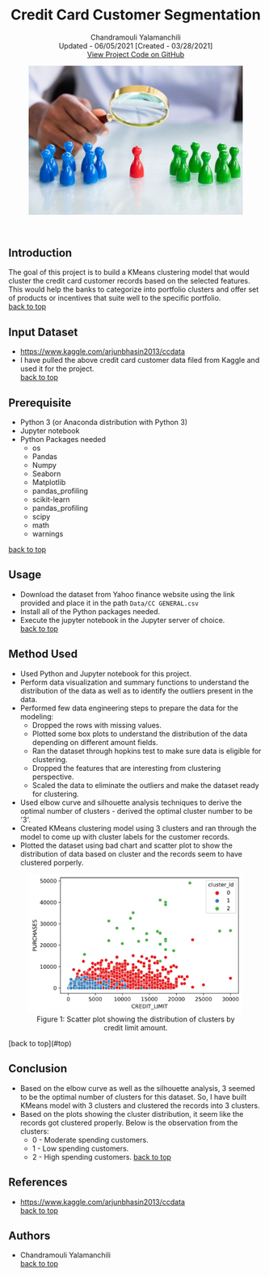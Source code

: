 <a name="top">   </a>
<h1 align="center">Credit Card Customer Segmentation</h1>
<p align="center">
  Chandramouli Yalamanchili  
  <br/>Updated - 06/05/2021 [Created - 03/28/2021]
  <br/>
  <a href="https://github.com/chandu85/data-science/tree/main/Project%208%20-%20Credit%20Card%20Customer%20Segmentation" target="_blank">
    View Project Code on GitHub
  </a>
</p>

<figure>
    <center><img src="../images/customer-segmentation.jpeg" alt="Credit Card Customer Segmentation"/></center>
</figure>  
<br/>

## Introduction
The goal of this project is to build a KMeans clustering model that would cluster the credit card customer records based on the selected features. This would help the banks to categorize into portfolio clusters and offer set of products or incentives that suite well to the specific portfolio.   
[back to top](#top)

## Input Dataset
- <a href="https://www.kaggle.com/arjunbhasin2013/ccdata" taget="_blank">https://www.kaggle.com/arjunbhasin2013/ccdata</a>
- I have pulled the above credit card customer data filed from Kaggle and used it for the project.  
[back to top](#top)

## Prerequisite
- Python 3 (or Anaconda distribution with Python 3)
- Jupyter notebook
- Python Packages needed
    - os
    - Pandas
    - Numpy
    - Seaborn
    - Matplotlib
    - pandas_profiling
    - scikit-learn
    - pandas_profiling
    - scipy 
    - math
    - warnings

[back to top](#top)

## Usage
- Download the dataset from Yahoo finance website using the link provided and place it in the path `Data/CC GENERAL.csv`
- Install all of the Python packages needed.
- Execute the jupyter notebook in the Jupyter server of choice.  
[back to top](#top)

## Method Used
- Used Python and Jupyter notebook for this project.
- Perform data visualization and summary functions to understand the distribution of the data as well as to identify the outliers present in the data.
- Performed few data engineering steps to prepare the data for the modeling:
    - Dropped the rows with missing values.
    - Plotted some box plots to understand the distribution of the data depending on different amount fields.
    - Ran the dataset through hopkins test to make sure data is eligible for clustering.
    - Dropped the features that are interesting from clustering perspective.
    - Scaled the data to eliminate the outliers and make the dataset ready for clustering.
- Used elbow curve and silhouette analysis techniques to derive the optimal number of clusters - derived the optimal cluster number to be '3'.
- Created KMeans clustering model using 3 clusters and ran through the model to come up with cluster labels for the customer records.
- Plotted the dataset using bad chart and scatter plot to show the distribution of data based on cluster and the records seem to have clustered porperly.  
<figure>
  <center>
    <img src="./Images/Cluster-scatterPlot.png" alt="Clustering - Scatter plot"/>
  </center>
  <figcaption align="center">Figure 1: Scatter plot showing the distribution of clusters by credit limit amount.</figcaption>
</figure>  
[back to top](#top)

## Conclusion
- Based on the elbow curve as well as the silhouette analysis, 3 seemed to be the optimal number of clusters for this dataset. So, I have built KMeans model with 3 clusters and clustered the records into 3 clusters.
- Based on the plots showing the cluster distribution, it seem like the records got clustered properly. Below is the observation from the clusters:
    - 0 - Moderate spending customers.
    - 1 - Low spending customers.
    - 2 - High spending customers. 
[back to top](#top)

## References
- <a href="https://www.kaggle.com/arjunbhasin2013/ccdata" target="_blank">https://www.kaggle.com/arjunbhasin2013/ccdata</a>  
[back to top](#top)

## Authors
- Chandramouli Yalamanchili  
[back to top](#top)

